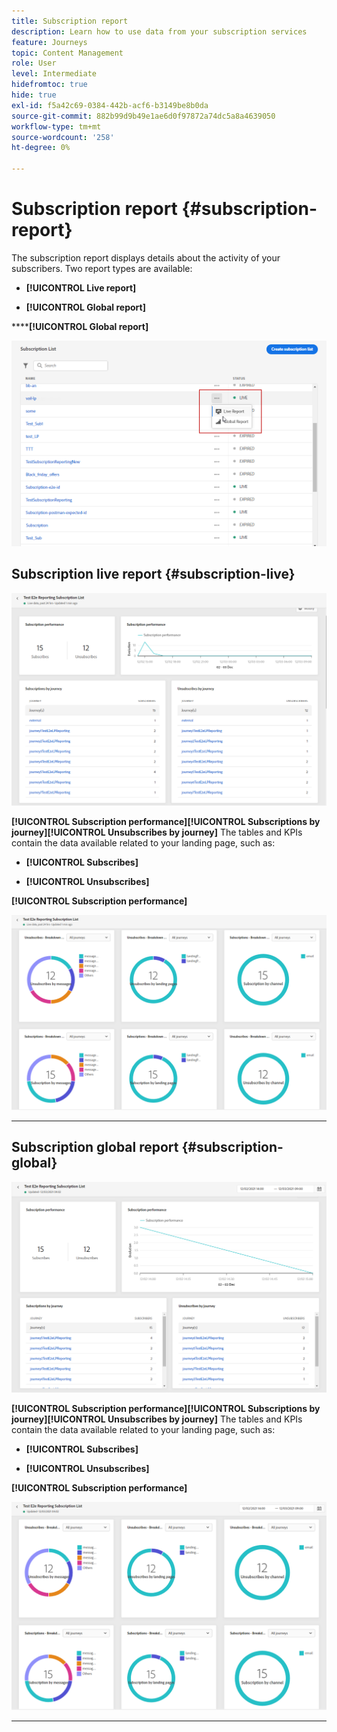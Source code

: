 ```yaml
---
title: Subscription report
description: Learn how to use data from your subscription services
feature: Journeys
topic: Content Management
role: User
level: Intermediate
hidefromtoc: true
hide: true
exl-id: f5a42c69-0384-442b-acf6-b3149be8b0da
source-git-commit: 882b99d9b49e1ae6d0f97872a74dc5a8a4639050
workflow-type: tm+mt
source-wordcount: '258'
ht-degree: 0%

---
```


# Subscription report {#subscription-report}

The subscription report displays details about the activity of your subscribers. Two report types are available:

* **[!UICONTROL Live report]**

* **[!UICONTROL Global report]**

******[!UICONTROL Global report]**

![](assets/subscription_report_6.png)

## Subscription live report {#subscription-live}

![](assets/subscription_report_3.png)

**[!UICONTROL Subscription performance]****[!UICONTROL Subscriptions by journey]****[!UICONTROL Unsubscribes by journey]** The tables and KPIs contain the data available related to your landing page, such as:

* **[!UICONTROL Subscribes]**

* **[!UICONTROL Unsubscribes]**

**[!UICONTROL Subscription performance]**

![](assets/subscription_report_4.png)

********

## Subscription global report {#subscription-global}

![](assets/subscription_report_1.png)

**[!UICONTROL Subscription performance]****[!UICONTROL Subscriptions by journey]****[!UICONTROL Unsubscribes by journey]** The tables and KPIs contain the data available related to your landing page, such as:

* **[!UICONTROL Subscribes]**

* **[!UICONTROL Unsubscribes]**

**[!UICONTROL Subscription performance]**

![](assets/subscription_report_2.png)

********
